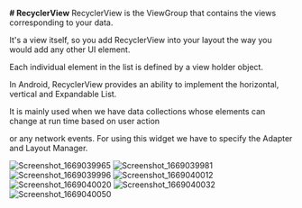 **# RecyclerView**
RecyclerView is the ViewGroup that contains the views corresponding to your data. 

It's a view itself, so you add RecyclerView into your layout the way you would add any other UI element. 


Each individual element in the list is defined by a view holder object.



In Android, RecyclerView provides an ability to implement the horizontal, vertical and Expandable List. 

It is mainly used when we have data collections whose elements can change at run time based on user action 

or any network events. For using this widget we have to specify the Adapter and Layout Manager.


![Screenshot_1669039965](https://user-images.githubusercontent.com/64752597/203119710-d0f8a6f0-8a6c-4910-baa7-f312d2f5a7d5.png)
![Screenshot_1669039981](https://user-images.githubusercontent.com/64752597/203119947-cddc534f-38ab-43dd-8481-9e7b7bbd4a1d.png)
![Screenshot_1669039996](https://user-images.githubusercontent.com/64752597/203120095-0556836f-d007-4ee4-88c6-98e3c7329439.png)
![Screenshot_1669040012](https://user-images.githubusercontent.com/64752597/203120226-71c030c6-b5f5-459d-9542-ab3f8c0892af.png)
![Screenshot_1669040020](https://user-images.githubusercontent.com/64752597/203120275-2fd9c3f0-7201-4917-8369-7151acbbb2a4.png)
![Screenshot_1669040032](https://user-images.githubusercontent.com/64752597/203120332-e067d537-5e09-4f0e-8c71-ac86a62242b1.png)
![Screenshot_1669040050](https://user-images.githubusercontent.com/64752597/203120378-0c4d605d-fd5b-4f60-bff4-ac5903975396.png)

